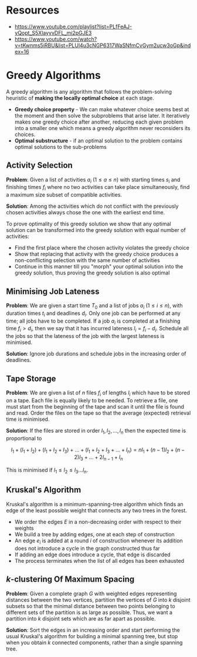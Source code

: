 # Resources

- https://www.youtube.com/playlist?list=PLfFeAJ-vQopt_S5XlayyvDFL_mi2pGJE3
- https://www.youtube.com/watch?v=tKwnms5iRBU&list=PLUl4u3cNGP6317WaSNfmCvGym2ucw3oGp&index=16

# Greedy Algorithms

A greedy algorithm is any algorithm that follows the problem-solving heuristic of **making the locally optimal choice** at each stage.

- **Greedy choice property** - We can make whatever choice seems best at the moment and then solve the subproblems that arise later. It iteratively makes one greedy choice after another, reducing each given problem into a smaller one which means a greedy algorithm never reconsiders its choices. 
- **Optimal substructure** - if an optimal solution to the problem contains optimal solutions to the sub-problems

## Activity Selection

**Problem**: Given a list of activities $a_i$ ($1 \le a \le n$) with starting times $s_i$ and finishing times $f_i$ where no two activities can take place simultaneously, find a maximum size subset of compatible activities.

**Solution**: Among the activities which do not conflict with the previously chosen activities always chose the one with the earliest end time.

To prove optimality of this greedy solution we show that any optimal solution can be transformed into the greedy solution with equal number of activities:

- Find the first place where the chosen activity violates the greedy choice
- Show that replacing that activity with the greedy choice produces a non-conflicting selection with the same number of activities
- Continue in this manner till you "morph" your optimal solution into the greedy solution, thus proving the greedy solution is also optimal

## Minimising Job Lateness

**Problem**: We are given a start time $T_0$ and a list of jobs $a_i$ ($1 \le i \le n$), with duration times $t_i$ and deadlines $d_i$. Only one job can be performed at any time; all jobs have to be completed. If a job $a_i$ is completed at a finishing time $f_i > d_i$, then we say that it has incurred lateness $l_i = f_i - d_i$. Schedule all the jobs so that the lateness of the job with the largest lateness is minimised.

**Solution**: Ignore job durations and schedule jobs in the increasing order of deadlines.

## Tape Storage

**Problem**: We are given a list of $n$ files $f_i$ of lengths $l_i$ which have to be stored on a tape. Each file is equally likely to be needed. To retrieve a file, one must start from the beginning of the tape and scan it until the file is found and read. Order the files on the tape so that the average (expected) retrieval time is minimised.

**Solution**: If the files are stored in order $l_1, l_2, \dots, l_n$ then the expected time is proportional to

$$
l_1 + (l_1 + l_2) + (l_1 + l_2 + l_3) + \dots + (l_1 + l_2 + l_3 + \dots + l_n) = n l_1 + (n - 1) l_2 + (n - 2) l_3 + \dots + 2 l_{n - 1} + l_n
$$

This is minimised if $l_1 \le l_2 \le l_3 \dots l_n$.

## Kruskal's Algorithm

Kruskal's algorithm is a minimum-spanning-tree algorithm which finds an edge of the least possible weight that connects any two trees in the forest.

- We order the edges $E$ in a non-decreasing order with respect to their weights
- We build a tree by adding edges, one at each step of construction
- An edge $e_i$ is added at a round $i$ of construction whenever its addition does not introduce a cycle in the graph constructed thus far
- If adding an edge does introduce a cycle, that edge is discarded
- The process terminates when the list of all edges has been exhausted

## $k$-clustering Of Maximum Spacing

**Problem**: Given a complete graph $G$ with weighted edges representing distances between the two vertices, partition the vertices of $G$ into $k$ disjoint subsets so that the minimal distance between two points belonging to different sets of the partition is as large as possible. Thus, we want a partition into $k$ disjoint sets which are as far apart as possible.

**Solution**: Sort the edges in an increasing order and start performing the usual Kruskal's algorithm for building a minimal spanning tree, but stop when you obtain $k$ connected components, rather than a single spanning tree.
